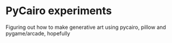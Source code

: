 PyCairo experiments
===================

Figuring out how to make generative art using pycairo, pillow and pygame/arcade, hopefully
